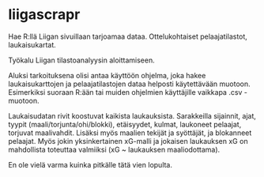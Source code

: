 # liigascrapr
Hae R:llä Liigan sivuillaan tarjoamaa dataa. Ottelukohtaiset pelaajatilastot, laukaisukartat.

Työkalu Liigan tilastoanalyysin aloittamiseen. 

Aluksi tarkoituksena olisi antaa käyttöön ohjelma, joka hakee laukaisukarttojen ja pelaajatilastojen dataa helposti käytettävään muotoon. Esimerkiksi suoraan R:ään tai muiden ohjelmien käyttäjille vaikkapa .csv -muotoon. 

Laukaisudatan rivit koostuvat kaikista laukauksista. Sarakkeilla sijainnit, ajat, tyypit (maali/torjunta/ohi/blokki), etäisyydet, kulmat, laukoneet pelaajat, torjuvat maalivahdit. Lisäksi myös maalien tekijät ja syöttäjät, ja blokanneet pelaajat. Myös jokin yksinkertainen xG-malli ja jokaisen laukauksen xG on mahdollista toteuttaa valmiiksi (xG ~ laukauksen maaliodottama). 

En ole vielä varma kuinka pitkälle tätä vien lopulta.
